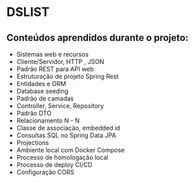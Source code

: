 # DSLIST

## Conteúdos aprendidos durante o projeto:

- Sistemas web e recursos
- Cliente/Servidor, HTTP , JSON
- Padrão REST para API web
- Estruturação de projeto Spring Rest
- Entidades e ORM
- Database seeding
- Padrão de camadas
- Controller, Service, Repository
- Padrão DTO
- Relacionamento N - N
- Classe de associação, embedded id
- Consultas SQL no Spring Data JPA
- Projections
- Ambiente local com Docker Compose
- Processo de homologação local
- Processo de deploy CI/CD
- Configuração CORS
